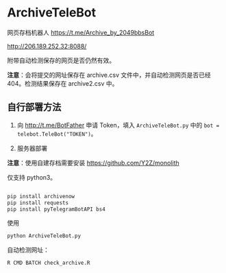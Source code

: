 # ArchiveTeleBot

网页存档机器人 <https://t.me/Archive_by_2049bbsBot>

<http://206.189.252.32:8088/>

附带自动检测保存的网页是否仍然有效。

**注意**：会将提交的网址保存在 archive.csv 文件中，并自动检测网页是否已经404。检测结果保存在 archive2.csv 中。

## 自行部署方法

1. 向 <http://t.me/BotFather> 申请 Token，填入 `ArchiveTeleBot.py` 中的 `bot = telebot.TeleBot("TOKEN")`。

2. 服务器部署

**注意**：使用自建存档需要安装 <https://github.com/Y2Z/monolith>

仅支持 python3。

```bash

pip install archivenow
pip install requests
pip install pyTelegramBotAPI bs4
```

使用

```python
python ArchiveTeleBot.py
```

自动检测网址：

  ```R
  R CMD BATCH check_archive.R
  ```
